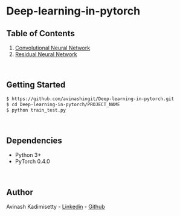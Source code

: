 # Deep-learning-in-pytorch

## Table of Contents

1. [Convolutional Neural Network](https://github.com/avinashingit/Deep-learning-in-pytorch/tree/master/convolutional_neural_network)
2. [Residual Neural Network](https://github.com/avinashingit/Deep-learning-in-pytorch/tree/master/residual_neural_network)

<br/>

## Getting Started

```bash
$ https://github.com/avinashingit/Deep-learning-in-pytorch.git
$ cd Deep-learning-in-pytorch/PROJECT_NAME
$ python train_test.py
```
<br/>

## Dependencies

- Python 3+
- PyTorch 0.4.0

<br/>

## Author

Avinash Kadimisetty - [Linkedin](https://www.linkedin.com/in/avinashkadimisetty/) - [Github](https://github.com/avinashingit/)

